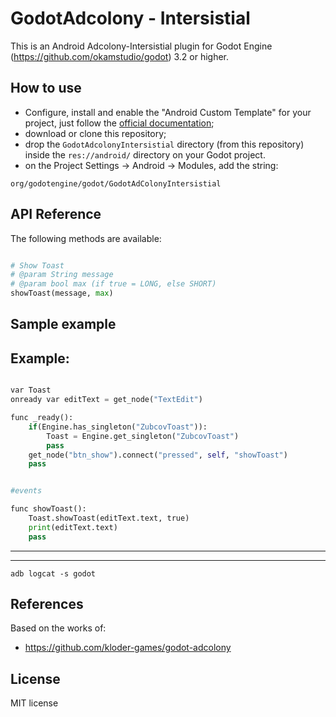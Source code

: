 GodotAdcolony - Intersistial
=====
This is an Android Adcolony-Intersistial plugin for Godot Engine (https://github.com/okamstudio/godot) 3.2 or higher.

How to use
----------
- Configure, install  and enable the "Android Custom Template" for your project, just follow the [official documentation](https://docs.godotengine.org/en/latest/getting_started/workflow/export/android_custom_build.html);
- download or clone this repository;
- drop the ```GodotAdcolonyIntersistial``` directory (from this repository) inside the ```res://android/``` directory on your Godot project.
- on the Project Settings -> Android -> Modules, add the string:

```
org/godotengine/godot/GodotAdColonyIntersistial
```

API Reference
-------------
The following methods are available:
```python

# Show Toast
# @param String message
# @param bool max (if true = LONG, else SHORT)
showToast(message, max)

```
Sample example
-------------
## Example:
```python

var Toast
onready var editText = get_node("TextEdit")

func _ready():
	if(Engine.has_singleton("ZubcovToast")):
		Toast = Engine.get_singleton("ZubcovToast")
		pass
	get_node("btn_show").connect("pressed", self, "showToast")
	pass


#events

func showToast():
	Toast.showToast(editText.text, true)
	print(editText.text)
	pass

```

------------


--------------

```
adb logcat -s godot
```

References
-------------
Based on the works of:
* https://github.com/kloder-games/godot-adcolony

License
-------------
MIT license